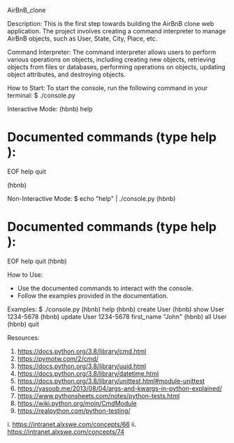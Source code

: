 AirBnB_clone

Description:
This is the first step towards building the AirBnB clone web application. The project involves creating a command interpreter to manage AirBnB objects, such as User, State, City, Place, etc.

Command Interpreter:
The command interpreter allows users to perform various operations on objects, including creating new objects, retrieving objects from files or databases, performing operations on objects, updating object attributes, and destroying objects.

How to Start:
To start the console, run the following command in your terminal:
$ ./console.py

Interactive Mode:
(hbnb) help

Documented commands (type help <topic>):
========================================
EOF  help  quit

(hbnb) 

Non-Interactive Mode:
$ echo "help" | ./console.py
(hbnb)

Documented commands (type help <topic>):
========================================
EOF  help  quit
(hbnb) 

How to Use:
- Use the documented commands to interact with the console.
- Follow the examples provided in the documentation.

Examples:
$ ./console.py
(hbnb) help
(hbnb) create User
(hbnb) show User 1234-5678
(hbnb) update User 1234-5678 first_name "John"
(hbnb) all User
(hbnb) quit

Resources:
1. https://docs.python.org/3.8/library/cmd.html
2. https://pymotw.com/2/cmd/
3. https://docs.python.org/3.8/library/uuid.html
4. https://docs.python.org/3.8/library/datetime.html
5. https://docs.python.org/3.8/library/unittest.html#module-unittest
6. https://yasoob.me/2013/08/04/args-and-kwargs-in-python-explained/
7. https://www.pythonsheets.com/notes/python-tests.html
8. https://wiki.python.org/moin/CmdModule
9. https://realpython.com/python-testing/

i. https://intranet.alxswe.com/concepts/66
ii. https://intranet.alxswe.com/concepts/74
